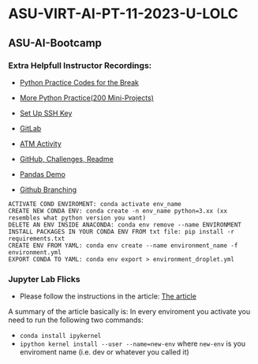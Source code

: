 # ASU-VIRT-AI-PT-11-2023-U-LOLC

## ASU-AI-Bootcamp

### Extra Helpfull Instructor Recordings:
* [Python Practice Codes for the Break](https://pythonprogramming.net/)
* [More Python Practice(200 Mini-Projects)](https://thecleverprogrammer.com/2021/01/14/python-projects-with-source-code/)
* [Set Up SSH Key](https://docs.github.com/en/authentication/connecting-to-github-with-ssh/generating-a-new-ssh-key-and-adding-it-to-the-ssh-agent)

* [GitLab](https://zoom.us/rec/share/jVyJIva85n9JEn_ay0sbl9Yoa3RYwuWpY5LiYU4loXLCf7x54DpEY0hgrOAfGU8B.YwMtILEWTyxSDSmB?startTime=1664669201000)

* [ATM Activity](https://zoom.us/rec/play/i1mS9tEF5mD7b8aiTuAsZa-kCe_JhDOQF-EpqQl2-1JSclNEPJHfZfAIcMXIGdSgLCf2xgJx2jL3AZ6s.74MfWK9m415YilJ-?autoplay=true&startTime=1724799882000)

* [GitHub, Challenges, Readme](https://zoom.us/rec/share/vCbsxgKalwlcHw5MkfWTAk5usZlo9-1lsy8IIdJc-i8niyNEN3R7n6iCTSI4EVVm.Tv3hmeKWncn7M68r?startTime=1664669495000)

* [Pandas Demo](https://zoom.us/rec/share/cNNhE83OMwS0NbboHybJ_qnn9IPjm-M_s3dyoEqkxCkgKqoIO_l1udLiMDV4QHtZ.YzyEaHZT-rInHADw?startTime=1665372022000)

* [Github Branching](https://zoom.us/rec/share/DN_KItdVPFezV6GLiPAcA0uPcooMUjSOAZWbGZxgqvsQVqsZUWEHRwDkH92Chrci.lxoBBcanh1QKibS7)

```conda
ACTIVATE COND ENVIROMENT: conda activate env_name
CREATE NEW CONDA ENV: conda create -n env_name python=3.xx (xx resembles what python version you want)
DELETE AN ENV INSIDE ANACONDA: conda env remove --name ENVIRONMENT
INSTALL PACKAGES IN YOUR CONDA ENV FROM txt file: pip install -r requirements.txt
CREATE ENV FROM YAML: conda env create --name environment_name -f environment.yml
EXPORT CONDA TO YAML: conda env export > environment_droplet.yml

```

### Jupyter Lab Flicks

* Please follow the instructions in the article: [The article](https://towardsdatascience.com/get-your-conda-environment-to-show-in-jupyter-notebooks-the-easy-way-17010b76e874)

A summary of the article basically is:
In every enviroment you activate you need to run the following two commands:
* `conda install ipykernel`
* `ipython kernel install --user --name=new-env` where `new-env` is you enviroment name (i.e. dev or whatever you called it)